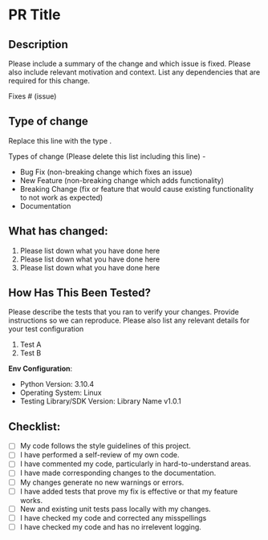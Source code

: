 # PR Title

## Description

Please include a summary of the change and which issue is fixed. Please also include relevant motivation and context. List any dependencies that are required for this change.

Fixes # (issue)

## Type of change

Replace this line with the type .

Types of change (Please delete this list including this line) - 
- Bug Fix (non-breaking change which fixes an issue)
- New Feature (non-breaking change which adds functionality)
- Breaking Change (fix or feature that would cause existing functionality to not work as expected)
- Documentation

## What has changed:

1. Please list down what you have done here
2. Please list down what you have done here
3. Please list down what you have done here

## How Has This Been Tested?

Please describe the tests that you ran to verify your changes. Provide instructions so we can reproduce. Please also list any relevant details for your test configuration

1. Test A
2. Test B

**Env Configuration**:
* Python Version: 3.10.4
* Operating System: Linux
* Testing Library/SDK Version: Library Name v1.0.1

## Checklist:

- [ ] My code follows the style guidelines of this project.
- [ ] I have performed a self-review of my own code.
- [ ] I have commented my code, particularly in hard-to-understand areas.
- [ ] I have made corresponding changes to the documentation.
- [ ] My changes generate no new warnings or errors.
- [ ] I have added tests that prove my fix is effective or that my feature works.
- [ ] New and existing unit tests pass locally with my changes.
- [ ] I have checked my code and corrected any misspellings
- [ ] I have checked my code and has no irrelevent logging. 